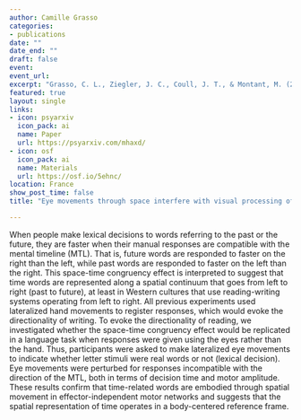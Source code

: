 ```yaml
---
author: Camille Grasso
categories:
- publications
date: ""
date_end: ""
draft: false
event: 
event_url: 
excerpt: "Grasso, C. L., Ziegler, J. C., Coull, J. T., & Montant, M. (2022). Eye movements through space interfere with visual processing of time-related words. Under review."
featured: true
layout: single
links:
- icon: psyarxiv
  icon_pack: ai
  name: Paper
  url: https://psyarxiv.com/mhaxd/
- icon: osf
  icon_pack: ai
  name: Materials
  url: https://osf.io/5ehnc/
location: France
show_post_time: false
title: "Eye movements through space interfere with visual processing of time-related words"

---
```


When people make lexical decisions to words referring to the past or the future, they are faster when their manual responses are compatible with the mental timeline (MTL). That is, future words are responded to faster on the right than the left, while past words are responded to faster on the left than the right. This space-time congruency effect is interpreted to suggest that time words are represented along a spatial continuum that goes from left to right (past to future), at least in Western cultures that use reading-writing systems operating from left to right. All previous experiments used lateralized hand movements to register responses, which would evoke the directionality of writing. To evoke the directionality of reading, we investigated whether the space-time congruency effect would be replicated in a language task when responses were given using the eyes rather than the hand. Thus, participants were asked to make lateralized eye movements to indicate whether letter stimuli were real words or not (lexical decision). Eye movements were perturbed for responses incompatible with the direction of the MTL, both in terms of decision time and motor amplitude. These results confirm that time-related words are embodied through spatial movement in effector-independent motor networks and suggests that the spatial representation of time operates in a body-centered reference frame.
